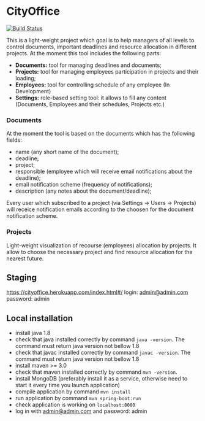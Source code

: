 # CityOffice
[![Build Status](https://travis-ci.org/denis-rodionov/cityoffice.svg?branch=master)](https://travis-ci.org/denis-rodionov/cityoffice)

This is a light-weight project which goal is to help managers of all levels to control documents, important deadlines and resource allocation in different projects. At the moment this tool includes the following parts:
- **Documents:** tool for managing deadlines and documents;
- **Projects:** tool for managing employees participation in projects and their loading;
- **Employees:** tool for controlling schedule of any employee (In Development)
- **Settings:** role-based setting tool: it allows to fill any content (Documents, Employees and their schedules, Projects etc.)

### Documents
At the moment the tool is based on the documents which has the following fields:
- name (any short name of the document);
- deadline;
- project;
- responsible (employee which will receive email notifications about the deadline);
- email notification scheme (frequency of notifications);
- description (any notes about the document/deadline);

Every user which subscribed to a project (via Settings -> Users -> Projects) will receice notification emails according to the choosen for the document notification scheme.

### Projects
Light-weight visualization of recourse (employees) allocation by projects. It allow to choose the necessary project and find resource allocation for the nearest future.

## Staging
https://cityoffice.herokuapp.com/index.html#/
login: admin@admin.com
password: admin

## Local installation
- install java 1.8
- check that java installed correctly by command ```java -version```. The command must return java version not bellow 1.8
- check that javac installed correctly by command ```javac -version```. The command must return java version not bellow 1.8
- install maven >= 3.0
- check that maven installed correctly by command ```mvn -version```.
- install MongoDB (preferably install it as a service, otherwise need to start it every time you launch application)
- compile application by command ```mvn install```
- run application by command ```mvn spring-boot:run```
- check application is working on ```localhost:8080```
- log in with admin@admin.com and password: admin
